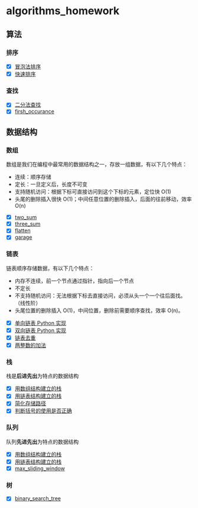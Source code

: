 # algorithms_homework

## 算法

### 排序

- [X] [冒泡法排序](sort/bubble_sort.py)
- [X] [快速排序](sort/quick_sort.py)

### 查找

- [X] [二分法查找](search/binary_search.py)
- [X] [firsh_occurance](search/first_occurance.py)

## 数据结构

### 数组

数组是我们在编程中最常用的数据结构之一，存放一组数据，有以下几个特点：

* 连续：顺序存储
* 定长：一旦定义后，长度不可变
* 支持随机访问：根据下标可直接访问到这个下标的元素，定位快 O(1)
* 头尾的删除插入很快 O(1)；中间任意位置的删除插入，后面的往前移动，效率 O(n)

- [X] [two_sum](array/two_sum.py)
- [X] [three_sum](array/three_sum.py)
- [X] [flatten](array/flatten.py)
- [X] [garage](array/garage.py)

### 链表

链表顺序存储数据，有以下几个特点：

* 内存不连续，前一个节点通过指针，指向后一个节点
* 不定长
* 不支持随机访问：无法根据下标去直接访问，必须从头一个一个往后面找。（线性阶）
* 头尾位置的删除插入 O(1)，中间位置，删除前需要顺序查找，效率 O(n)。

- [X] [单向链表 Python 实现](linkedlist/single_linkedlist.md)
- [X] [双向链表 Python 实现](linkedlist/single_linkedlist.md)
- [X] [链表去重](linkedlist/remove_duplicates.py)
- [X] [两整数的加法](linkedlist/add_two_numbers.py)

### 栈

栈是**后进先出**为特点的数据结构

- [X] [用数组结构建立的栈](stack/stack.py)
- [X] [用链表结构建立的栈](stack/linkedlist_stack.py)
- [X] [简化存储路径](stack/simplify_path.py)
- [X] [判断括号的使用是否正确](stack/valid_parenthesis.py)

### 队列

队列**先进先出**为特点的数据结构

- [X] [用数组结构建立的栈](queue/queue.py)
- [X] [用链表结构建立的栈](queue/linkedlist_queue.py)
- [X] [max_sliding_window](queue/max_sliding_window.py)

### 树

- [X] [binary_search_tree](tree/binary_search_tree.py)
